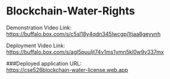 # Blockchain-Water-Rights

Demonstration Video Link: <br />
https://buffalo.box.com/s/c5sl18y4qdn345lwcgpj1tjaa8geyynh <br />

Deployment Video Link: <br />
https://buffalo.box.com/s/agl5puuljt74v1ms1ymn5kl0w9v337mx <br />

###Deployed application URL: <br />
https://cse526blockchain-water-license.web.app <br />
